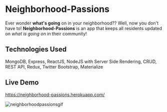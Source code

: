 # Neighborhood-Passions
Ever wonder <strong>what's going</strong> on in your neighborhood?? Well, now you don't have to! <strong>Neighborhood-Passions</strong> is an app that keeps all residents updated on <em>what is going on</em> in their community!

## Technologies Used
MongoDB, Express, ReactJS, NodeJS with Server Side Rendering, CRUD, REST API, Redux, Twitter Bootstrap, Materialize

## Live Demo
https://neighborhood-passions.herokuapp.com/

![neighborhoodpassionsgif](https://user-images.githubusercontent.com/24254780/30243784-2fd20604-957f-11e7-89ec-fbaaf856e369.gif)
